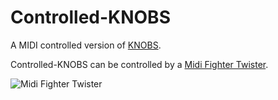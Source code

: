 # Controlled-KNOBS
A MIDI controlled version of [KNOBS](https://github.com/ESSICS/KNOBS).

Controlled-KNOBS can be controlled by a [Midi Fighter Twister](https://store.djtechtools.com/products/midi-fighter-twister).

![Midi Fighter Twister](https://d16rm6ap8dyyo6.cloudfront.net/product_images/images/000/001/491/medium/Black_34_zoomed.jpg?1398722121)

